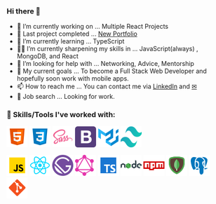 ### Hi there 👋

- 🔭 I’m currently working on ... Multiple React Projects
- 🎉 Last project completed ... [New Portfolio](https://github.com/Tabele86/newportfolio) 
- 🌱 I’m currently learning ... TypeScript
- 👨‍💻 I’m currently sharpening my skills in ... JavaScript(always) , MongoDB, and React
- 🤔 I’m looking for help with ... Networking, Advice, Mentorship
- 🥅 My current goals ... To become a Full Stack Web Developer and hopefully soon work with mobile apps.
- 📫 How to reach me ... You can contact me via [LinkedIn](https://www.linkedin.com/in/anthonyabele1986/) and [✉](mailto:tabele86@gmail.com)
- 🔎 Job search ... Looking for work.

### 🔨 Skills/Tools I've worked with:

![HTML](html-5-48.png)
![CSS](css3-48.png)
![SASS](sass-48.png)
![Bootstrap](bootstrap-48.png)
![Material-UI](material-ui-48.png)
![Tailwind CSS](tailwind-css-48.png)

![JavaScript](javascript-48.png)
![React.js](react-48.png)
![Gatsby.js](gatsby-48.png)
![GraphQL.js](graphql-48.png)
![TypeScript](typescript-48.png)
![Node.js](nodejs-green-48.png)
![npm](npm-48.png)
![Mongodb](mongodb-48.png)
![PostgreSQL](postgresql-48.png)
![git](git-48.png)
